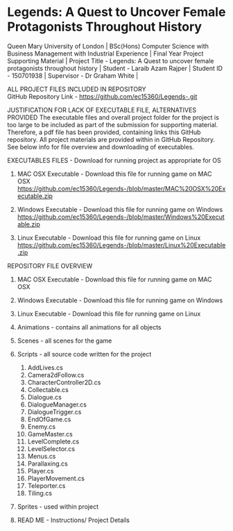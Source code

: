# Legends: A Quest to Uncover Female Protagonists Throughout History 
Queen Mary University of London |
BSc(Hons) Computer Science with Business Management with Industrial Experience |
Final Year Project Supporting Material |
Project Title - Legends: A Quest to uncover female protagonists throughout history |
Student - Laraib Azam Rajper |
Student ID -  150701938 |
Supervisor -  Dr Graham White |

ALL PROJECT FILES INCLUDED IN REPOSITORY  
GitHub Repository Link - https://github.com/ec15360/Legends-.git

JUSTIFICATION FOR LACK OF EXECUTABLE FILE, ALTERNATIVES PROVIDED
The executable files and overall project folder for the project is too large to be included as part of the submission for supporting material. Therefore, a pdf file has been provided, containing links this GitHub repository. All project materials are provided within in GitHub Repository. See below info for file overview and downloading of executables.

EXECUTABLES FILES - Download for running project as appropriate for OS
1. MAC OSX Executable - Download this file for running game on MAC OSX
https://github.com/ec15360/Legends-/blob/master/MAC%20OSX%20Executable.zip

2. Windows Executable - Download this file for running game on Windows
https://github.com/ec15360/Legends-/blob/master/Windows%20Executable.zip

3. Linux Executable - Download this file for running game on Linux
https://github.com/ec15360/Legends-/blob/master/Linux%20Executable.zip

REPOSITORY FILE OVERVIEW 

1. MAC OSX Executable - Download this file for running game on MAC OSX
1. Windows Executable - Download this file for running game on Windows
1. Linux Executable - Download this file for running game on Linux
1. Animations - contains all animations for all objects
3. Scenes - all scenes for the game
4. Scripts - all source code written for the project 
	1. AddLives.cs
	2. Camera2dFollow.cs
	3. CharacterController2D.cs
	4. Collectable.cs
	5. Dialogue.cs
	6. DialogueManager.cs
	7. DialogueTrigger.cs
	8. EndOfGame.cs
	9. Enemy.cs
	10. GameMaster.cs
	11. LevelComplete.cs
	12. LevelSelector.cs
	13. Menus.cs
	14. Parallaxing.cs
	15. Player.cs
	16. PlayerMovement.cs
	17. Teleporter.cs
 	18. Tiling.cs
 
5. Sprites - used within project 
6. READ ME - Instructions/ Project Details

 





